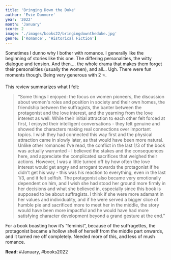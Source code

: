 ```yaml
---
title: 'Bringing Down the Duke'
author: 'Evie Dunmore'
year: '2022'
month: 'January'
score: 2
image: './images/books22/bringingdowntheduke.jpg'
genre: ['Romance', 'Historical Fiction']
---
```


Sometimes I dunno why I bother with romance. I generally like the beginning of stories like this one. The differing personalities, the witty dialogue and tension. And then.... the whole drama that makes them forget their personalities (usually the women), and all... Ugh. There were fun moments though. Being very generous with 2 ⭐.

This review summarizes what I felt:

> “Some things I enjoyed: the focus on women pioneers, the discussion about women's roles and position in society and their own homes, the friendship between the suffragists, the banter between the protagonist and the love interest, and the yearning from the love interest as well. While their initial attraction to each other felt forced at first, I enjoyed their intelligent conversations - they felt genuine and showed the characters making real connections over important topics. I wish they had connected this way first and the physical attraction came in slowly later, as that would have been more natural. Unlike other romances I’ve read, the conflict in the last 1/3 of the book was actually warranted - I believed the stakes and the consequences here, and appreciate the complicated sacrifices that weighed their actions. However, I was a little turned off by how often the love interest would get angry and arrogant towards the protagonist if he didn’t get his way - this was his reaction to everything, even in the last 1/3, and it felt selfish. The protagonist also became very emotionally dependent on him, and I wish she had stood her ground more firmly in her decisions and what she believed in, especially since this book is supposed to be about suffragists. I think if she were more adamant in her values and individuality, and if he were served a bigger slice of humble pie and sacrificed more to meet her in the middle, the story would have been more impactful and he would have had more satisfying character development beyond a grand gesture at the end.”

For a book boasting how it’s “feminist”, because of the suffragettes, the protagonist became a hollow shell of herself from the middle part onwards, and it turned me off completely. Needed more of this, and less of mush romance.

**Read:** #January, #books2022
